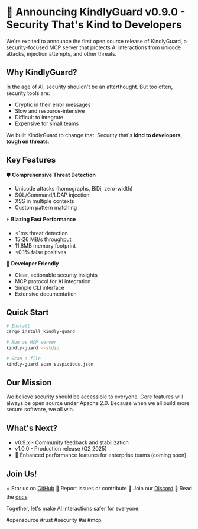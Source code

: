 # 🚀 Announcing KindlyGuard v0.9.0 - Security That's Kind to Developers

We're excited to announce the first open source release of KindlyGuard, a security-focused MCP server that protects AI interactions from unicode attacks, injection attempts, and other threats.

## Why KindlyGuard?

In the age of AI, security shouldn't be an afterthought. But too often, security tools are:
- Cryptic in their error messages
- Slow and resource-intensive  
- Difficult to integrate
- Expensive for small teams

We built KindlyGuard to change that. Security that's **kind to developers, tough on threats**.

## Key Features

🛡️ **Comprehensive Threat Detection**
- Unicode attacks (homographs, BiDi, zero-width)
- SQL/Command/LDAP injection
- XSS in multiple contexts
- Custom pattern matching

⚡ **Blazing Fast Performance**
- <1ms threat detection
- 15-26 MB/s throughput
- 11.8MB memory footprint
- <0.1% false positives

🤝 **Developer Friendly**
- Clear, actionable security insights
- MCP protocol for AI integration
- Simple CLI interface
- Extensive documentation

## Quick Start

```bash
# Install
cargo install kindly-guard

# Run as MCP server
kindly-guard --stdio

# Scan a file
kindly-guard scan suspicious.json
```

## Our Mission

We believe security should be accessible to everyone. Core features will always be open source under Apache 2.0. Because when we all build more secure software, we all win.

## What's Next?

- v0.9.x - Community feedback and stabilization
- v1.0.0 - Production release (Q2 2025)
- 🚀 Enhanced performance features for enterprise teams (coming soon)

## Join Us!

⭐ Star us on [GitHub](https://github.com/kindlyguard/kindly-guard)
🐛 Report issues or contribute
💬 Join our [Discord](https://github.com/kindly-software/kindly-guard/discussions)
📖 Read the [docs](https://github.com/kindly-software/kindly-guard)

Together, let's make AI interactions safer for everyone.

#opensource #rust #security #ai #mcp